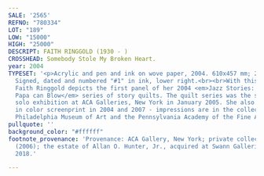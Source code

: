 ```yaml
---
SALE: '2565'
REFNO: "780334"
LOT: "189"
LOW: "15000"
HIGH: "25000"
DESCRIPT: FAITH RINGGOLD (1930 - )
CROSSHEAD: Somebody Stole My Broken Heart.
year: 2004
TYPESET: '<p>Acrylic and pen and ink on wove paper, 2004. 610x457 mm; 24x18 inches.
  Signed, dated and numbered "#1" in ink, lower right.<br><br>With this work on paper,
  Faith Ringgold depicts the first panel of her 2004 <em>Jazz Stories: Mama can Sing,
  Papa can Blow</em> series of story quilts. The quilt series was the subject of a
  solo exhibition at ACA Galleries, New York in January 2005. She also made two versions
  in color screenprint in 2004 and 2007 - impressions are in the collection of the
  Philadelphia Museum of Art and the Pennsylvania Academy of the Fine Arts.</p>'
pullquote: ''
background_color: "#ffffff"
footnote_provenance: 'Provenance: ACA Gallery, New York; private collection, Florida
  (2006); the estate of Allan O. Hunter, Jr., acquired at Swann Galleries, April 5,
  2018.'

---
```

